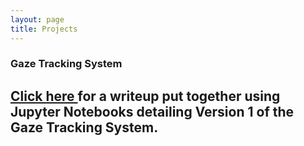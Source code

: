 ```yaml
---
layout: page
title: Projects
---
```


### Gaze Tracking System
<a href="https://stevebottos.github.io/jupnotes/GazeTrackerWriteup/" target="_blank">Click here </a>for a writeup put together using Jupyter Notebooks detailing Version 1 of the Gaze Tracking System. <br/>
---

